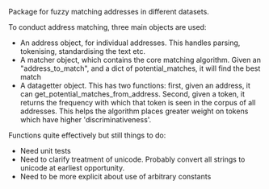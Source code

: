 Package for fuzzy matching addresses in different datasets.

To conduct address matching, three main objects are used:

* An address object, for individual addresses.  This handles parsing, tokenising, standardising the text etc.
* A matcher object, which contains the core matching algorithm.  Given an "address_to_match", and a dict of potential_matches, it will find the best match
* A datagetter object.  This has two functions:  first, given an address, it can get_potential_matches_from_address.  Second, given a token, it returns the frequency with which that token is seen in the corpus of all addresses.  This helps the algorithm places greater weight on tokens which have higher 'discriminativeness'.

Functions quite effectively but still things to do:

* Need unit tests
* Need to clarify treatment of unicode.  Probably convert all strings to unicode at earliest opportunity.  
* Need to be more explicit about use of arbitrary constants
